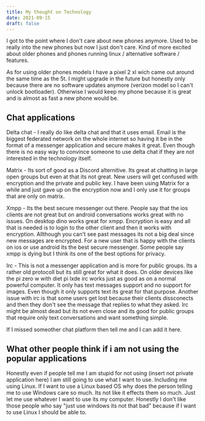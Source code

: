 ```yaml
---
title: My thought on Technology
date: 2021-09-15
draft: false
---
```




I got to the point where I don't care about new phones anymore. Used to be really into the new phones but now I just don't care. 
Kind of more excited about older phones and phones running linux / alternative software / features. 

As for using older phones models I have a pixel 2 xl wich came out around the same time as the 5t. I might upgrade in the future but honestly only because there are no software updates anymore (verizon model so I can't unlock bootloader). Otherwise I would keep my phone because it is great and is almost as fast a new phone would be. 


## Chat applications 

Delta chat - I really do like delta chat and that it uses email. Email is the biggest federated network on the whole internet so having it be in the format of a messenger application and secure makes it great. Even though there is no easy way to convince someone to use delta chat if they are not interested in the technology itself. 

Matrix - Its sort of good as a Discord alternitive. Its great at chatting in large open groups but even at that its not great. New users will get confused with encryption and the private and public key. I have been using Matrix for a while and just gave up on the encryption now and I only use it for groups that are only on matrix. 

Xmpp - Its the best secure messenger out there. People say that the ios clients are not great but on android conversations works great with no issues. On desktop dino works great for xmpp. 
Encryption is easy and all that is needed is to login to the other client and then it works with encryption. Allthough you can't see past messages its not a big deal since new messages are encrypted. For a new user that is happy with the clients on ios or use android its the best secure messenger. 
Some people say xmpp is dying but I think its one of the best options for privacy. 

Irc - This is not a messenger application and is more for public groups. Its a rather old protocoll but its still great for what it does. On older devices like the pi zero w with diet pi lxde irc works just as good as on a normal powerful computer. It only has text messages support and no support for images. Even though it only supports text its great for that purpose. Another issue with irc is that some users get lost because their clients dissconects and then they don't see the message that replies to what they asked. 
Irc might be almost dead but its not even close and its good for public groups that require only text conversations and want something simple. 

If I missed someother chat platform then tell me and I can add it here. 

## What other people think if i am not using the popular applications 

Honestly even if people tell me I am stupid for not using (insert not private application here) I am still going to use what I want to use. Including me using Linux. If I want to use a Linux based OS why does the person telling me to use Windows care so much. Its not like it effects them so much. Just let me use whatever I want to use its my computer. 
Honestly I don't like those people who say "just use windows its not that bad" because if I want to use Linux I should be able to. 




